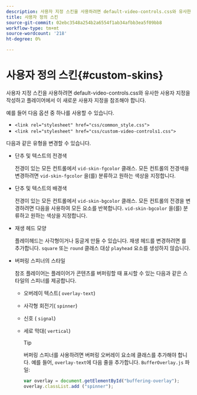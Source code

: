 ```yaml
---
description: 사용자 지정 스킨을 사용하려면 default-video-controls.css와 유사한 사용자 지정을 작성하고 플레이어에서 이 새로운 사용자 지정을 참조해야 합니다.
title: 사용자 정의 스킨
source-git-commit: 02ebc3548a254b2a6554f1ab34afbb3ea5f09bb8
workflow-type: tm+mt
source-wordcount: '218'
ht-degree: 0%

---
```


# 사용자 정의 스킨{#custom-skins}

사용자 지정 스킨을 사용하려면 default-video-controls.css와 유사한 사용자 지정을 작성하고 플레이어에서 이 새로운 사용자 지정을 참조해야 합니다.

예를 들어 다음 옵션 중 하나를 사용할 수 있습니다.

* `<link rel="stylesheet" href="css/common_style.css">`
* `<link rel="stylesheet" href="css/custom-video-controls1.css">`

다음과 같은 유형을 변경할 수 있습니다.

* 단추 및 텍스트의 전경색

  전경이 있는 모든 컨트롤에서 `vid-skin-fgcolor` 클래스. 모든 컨트롤의 전경색을 변경하려면 `vid-skin-fgcolor` 을(를) 분류하고 원하는 색상을 지정합니다.
* 단추 및 텍스트의 배경색

  전경이 있는 모든 컨트롤에서 `vid-skin-bgcolor` 클래스. 모든 컨트롤의 전경을 변경하려면 다음을 사용하여 모든 요소를 반복합니다. `vid-skin-bgcolor` 을(를) 분류하고 원하는 색상을 지정합니다.
* 재생 헤드 모양

  플레이헤드는 사각형이거나 둥글게 만들 수 있습니다. 재생 헤드를 변경하려면 를 추가합니다. `square` 또는 `round` 클래스 대상 `playhead` 요소를 생성하지 않습니다.
* 버퍼링 스피너의 스타일

  참조 플레이어는 플레이어가 콘텐츠를 버퍼링할 때 표시할 수 있는 다음과 같은 스타일의 스피너를 제공합니다.

   * 오버레이 텍스트( `overlay-text`)
   * 사각형 회전기( `spinner`)
   * 신호 ( `signal`)
   * 세로 막대( `vertical`)

     >[!TIP]
     >
     >버퍼링 스피너를 사용하려면 버퍼링 오버레이 요소에 클래스를 추가해야 합니다. 예를 들어, `overlay-text`에 다음 줄을 추가합니다. `BufferOverlay.js` 파일:
     >
     >```js
     >var overlay = document.getElementById("buffering-overlay"); 
     >overlay.classList.add ("spinner");
     >```
     >
